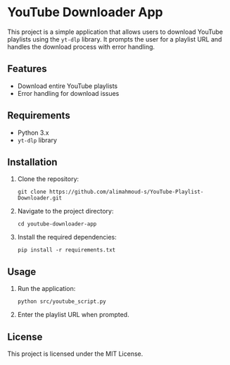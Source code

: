 # YouTube Downloader App

This project is a simple application that allows users to download YouTube playlists using the `yt-dlp` library. It prompts the user for a playlist URL and handles the download process with error handling.

## Features

- Download entire YouTube playlists
- Error handling for download issues

## Requirements

- Python 3.x
- `yt-dlp` library

## Installation

1. Clone the repository:
   ```
   git clone https://github.com/alimahmoud-s/YouTube-Playlist-Downloader.git
   ```
2. Navigate to the project directory:
   ```
   cd youtube-downloader-app
   ```
3. Install the required dependencies:
   ```
   pip install -r requirements.txt
   ```

## Usage

1. Run the application:
   ```
   python src/youtube_script.py
   ```
2. Enter the playlist URL when prompted.

## License

This project is licensed under the MIT License.
